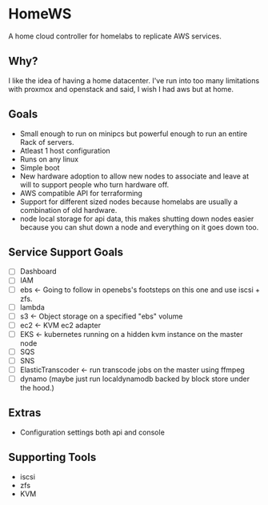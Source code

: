 # HomeWS
A home cloud controller for homelabs to replicate AWS services.

## Why?
I like the idea of having a home datacenter. I've run into too many limitations with proxmox and openstack and said, I wish I had aws but at home. 

## Goals
* Small enough to run on minipcs but powerful enough to run an entire Rack of servers.
* Atleast 1 host configuration
* Runs on any linux
* Simple boot 
* New hardware adoption to allow new nodes to associate and leave at will to support people who turn hardware off.
* AWS compatible API for terraforming
* Support for different sized nodes because homelabs are usually a combination of old hardware.
* node local storage for api data, this makes shutting down nodes easier because you can shut down a node and everything on it goes down too.


## Service Support Goals
- [ ] Dashboard
- [ ] IAM
- [ ] ebs <- Going to follow in openebs's footsteps on this one and use iscsi + zfs.
- [ ] lambda
- [ ] s3 <- Object storage on a specified "ebs" volume
- [ ] ec2 <- KVM ec2 adapter
- [ ] EKS <- kubernetes running on a hidden kvm instance on the master node
- [ ] SQS
- [ ] SNS
- [ ] ElasticTranscoder <- run transcode jobs on the master using ffmpeg
- [ ] dynamo (maybe just run localdynamodb backed by block store under the hood.)

## Extras
- Configuration settings both api and console


## Supporting Tools
* iscsi
* zfs
* KVM

